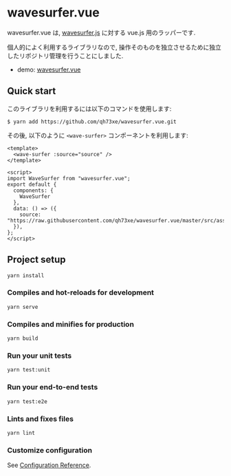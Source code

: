 # wavesurfer.vue

wavesurfer.vue は, [wavesurfer.js](https://github.com/katspaugh/wavesurfer.js) に対する vue.js 用のラッパーです.

個人的によく利用するライブラリなので, 操作そのものを独立させるために独立したリポジトリ管理を行うことにしました.

- demo: [wavesurfer.vue](https://qh73xe.github.io/wavesurfer.vue?version=7e42aaec64bdb9dc50e534c5cec8ad5c5ae10813/)

## Quick start

このライブラリを利用するには以下のコマンドを使用します:
```
$ yarn add https://github.com/qh73xe/wavesurfer.vue.git
```

その後, 以下のように `<wave-surfer>` コンポーネントを利用します:
```
<template>
  <wave-surfer :source="source" />
</template>

<script>
import WaveSurfer from "wavesurfer.vue";
export default {
  components: {
    WaveSurfer
  },
  data: () => ({
    source: "https://raw.githubusercontent.com/qh73xe/wavesurfer.vue/master/src/assets/media/demo.wav",
  }),
};
</script>
```

## Project setup

```
yarn install
```

### Compiles and hot-reloads for development
```
yarn serve
```

### Compiles and minifies for production
```
yarn build
```

### Run your unit tests
```
yarn test:unit
```

### Run your end-to-end tests
```
yarn test:e2e
```

### Lints and fixes files
```
yarn lint
```

### Customize configuration
See [Configuration Reference](https://cli.vuejs.org/config/).
